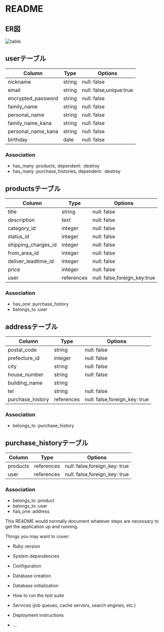 # README
## ER図
![table](https://user-images.githubusercontent.com/67823080/97774626-dfe35d80-1b9c-11eb-9415-d82c405b780f.png)

## userテーブル
| Column             | Type   | Options                 |
| ------------------ | ------ | ----------------------- |
| nickname           | string | null: false             |
| email              | string | null: false,unique:true |
| encrypted_password | string | null: false             |
| family_name        | string | null: false             |
| personal_name      | string | null: false             |
| family_name_kana   | string | null: false             |
| personal_name_kana | string | null: false             |
| birthday           | date   | null: false             |

### Association

- has_many :products, dependent: :destroy
- has_many :purchase_histories, dependent: :destroy


## productsテーブル
| Column              | Type       | Options                      |
| ------------------- | ---------- | ---------------------------- |
| title               | string     | null: false                  |
| description         | text       | null: false                  |
| category_id         | integer    | null: false                  |
| status_id           | integer    | null: false                  |
| shipping_charges_id | integer    | null: false                  |
| from_area_id        | integer    | null: false                  |
| deliver_leadtime_id | integer    | null: false                  |
| price               | integer    | null: false                  |
| user                | references | null: false,foreign_key:true |

### Association

- has_one    :purchase_history
- belongs_to :user

## addressテーブル
| Column              | Type       | Options                       |
| ------------------- | ---------- | ----------------------------- |
| postal_code         | string     | null: false                   |
| prefecture_id       | integer    | null: false                   |
| city                | string     | null: false                   |
| house_number        | string     | null: false                   |
| building_name       | string     |                               |
| tel                 | string     | null: false                   |
| purchase_history    | references | null: false,foreign_key: true |

### Association

- belongs_to :purchase_history

## purchase_historyテーブル
| Column      | Type       | Options                       |
| ----------- | ---------- | ----------------------------- |
| products    | references | null: false,foreign_key: true |
| user        | references | null: false,foreign_key: true |

### Association

- belongs_to :product
- belongs_to :user
- has_one :address

This README would normally document whatever steps are necessary to get the
application up and running.

Things you may want to cover:

* Ruby version

* System dependencies

* Configuration

* Database creation

* Database initialization

* How to run the test suite

* Services (job queues, cache servers, search engines, etc.)

* Deployment instructions

* ...
